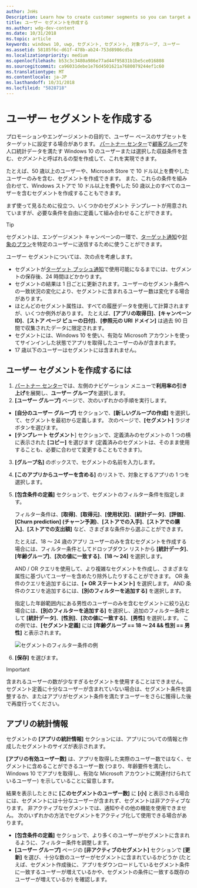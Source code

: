 ```yaml
---
author: JnHs
Description: Learn how to create customer segments so you can target a subset of your customer base for promotional or engagement purposes.
title: ユーザー セグメントを作成する
ms.author: wdg-dev-content
ms.date: 10/31/2018
ms.topic: article
keywords: windows 10, uwp, セグメント, セグメント, 対象グループ, ユーザー
ms.assetid: 58185f6c-d61f-478b-ab24-753d8986cd5a
ms.localizationpriority: medium
ms.openlocfilehash: b53c3c3480a986e77ad44f95831b1be5ce016808
ms.sourcegitcommit: ca96031debe1e76d4501621a7680079244ef1c60
ms.translationtype: MT
ms.contentlocale: ja-JP
ms.lasthandoff: 10/31/2018
ms.locfileid: "5828718"
---
```

# <a name="create-customer-segments"></a>ユーザー セグメントを作成する

プロモーションやエンゲージメントの目的で、ユーザー ベースのサブセットをターゲットに設定する場合があります。 [パートナー センター](https://partner.microsoft.com/dashboard)で[顧客グループ](create-customer-groups.md)を人口統計データを満たす Windows 10 のユーザーまたは選択した収益条件を含む、*セグメント*と呼ばれるの型を作成して、これを実現できます。

たとえば、50 歳以上のユーザーや、Microsoft Store で 10 ドル以上を費やしたユーザーのみを含む、セグメントを作成できます。 また、これらの条件を組み合わせて、Windows ストアで 10 ドル以上を費やした 50 歳以上のすべてのユーザーを含むセグメントを作成することもできます。 

まず使って見るために役立つ、いくつかのセグメント テンプレートが用意されていますが、必要な条件を自由に定義して組み合わせることができます。

> [!TIP]
> セグメントは、エンゲージメント キャンペーンの一環で、[ターゲット通知](send-push-notifications-to-your-apps-customers.md)や[対象のプラン](use-targeted-offers-to-maximize-engagement-and-conversions.md)を特定のユーザーに送信するために使うことができます。

ユーザー セグメントについては、次の点を考慮します。
- セグメントが[ターゲット プッシュ通知](send-push-notifications-to-your-apps-customers.md)で使用可能になるまでには、セグメントの保存後、24 時間ほどかかります。
- セグメントの結果は 1 日ごとに更新されます。ユーザーのセグメント条件への一致状況の変化により、セグメントに含まれるユーザー数は変化する場合があります。
- ほとんどのセグメント属性は、すべての履歴データを使用して計算されますが、いくつか例外があります。 たとえば、**[アプリの取得日]**、**[キャンペーン ID]**、**[ストア ページ ビューの日付]**、**[参照元の URI ドメイン]** は過去 90 日間で収集されたデータに限定されます。
- セグメントには、Windows 10 を使い、有効な Microsoft アカウントを使ってサインインした状態でアプリを取得したユーザーのみが含まれます。 
- 17 歳以下のユーザーはセグメントには含まれません。

## <a name="to-create-a-customer-segment"></a>ユーザー セグメントを作成するには

1.  [パートナー センター](https://partner.microsoft.com/dashboard)では、左側のナビゲーション メニューで**利用率の引き上げ**を展開し、**ユーザー グループ**を選択します。
2.  **[ユーザー グループ]** ページで、次のいずれかの手順を実行します。
 - **[自分のユーザー グループ]** セクションで、**[新しいグループの作成]** を選択して、セグメントを最初から定義します。 次のページで、**[セグメント]** ラジオ ボタンを選びます。
 - **[テンプレート セグメント**] セクションで、定義済みのセグメントの 1 つの横に表示された **[コピー]** を選びます (定義済みのセグメントは、そのまま使用することも、必要に合わせて変更することもできます)。
3.  **[グループ名]** のボックスで、セグメントの名前を入力します。
4.  **[このアプリからユーザーを含める]** のリストで、対象とするアプリの 1 つを選択します。
5.  **[包含条件の定義]** セクションで、セグメントのフィルター条件を指定します。

    フィルター条件は、**[取得]**、**[取得元]**、**[使用状況]**、**[統計データ]**、**[評価]**、**[Churn prediction] (チャーン予測)**、**[ストアでの入手]**、**[ストアでの購入]**、**[ストアでの支出額]** など、さまざまな条件から選ぶことができます。

    たとえば、18 ～ 24 歳のアプリ ユーザーのみを含むセグメントを作成する場合には、フィルター条件としてドロップダウン リストから **[統計データ]**、**[年齢グループ]**、**[次の値に一致する]**、**[18 ～ 24]** を選択します。

    AND / OR クエリを使用して、より複雑なセグメントを作成し、さまざまな属性に基づいてユーザーを含めたり除外したりすることができます。 OR 条件のクエリを追加するには、**[+ OR ステートメント]** を選択します。 AND 条件のクエリを追加するには、**[別のフィルターを追加する]** を選択します。

    指定した年齢範囲内にある男性のユーザーのみを含むセグメントに絞り込む場合には、**[別のフィルターを追加する]** を選択し、追加のフィルター条件として **[統計データ]**、**[性別]**、**[次の値に一致する]**、**[男性]** を選択します。 この例では、**[セグメント定義]** には **[年齢グループ == 18 ～ 24 && 性別 == 男性]** と表示されます。

    ![セグメントのフィルター条件の例](images/create-segment-inclusions.png)
6. **[保存]** を選びます。

> [!IMPORTANT]
> 含まれるユーザーの数が少なすぎるセグメントを使用することはできません。 セグメント定義に十分なユーザーが含まれていない場合は、セグメント条件を調整するか、またはアプリがセグメント条件を満たすユーザーをさらに獲得した後で再度行ってください。


## <a name="app-statistics"></a>アプリの統計情報

セグメントの **[アプリの統計情報]** セクションには、アプリについての情報と作成したセグメントのサイズが表示されます。

**[アプリの有効ユーザー数]** は、アプリを取得した実際のユーザー数ではなく、セグメントに含めることができるユーザー数 (つまり、年齢要件を満たし、Windows 10 でアプリを取得し、有効な Microsoft アカウントに関連付けられているユーザー) を示していることに留意します。

結果を表示したときに **[このセグメントのユーザー数]** に **[小]** と表示される場合には、セグメントには十分なユーザーが含まれず、セグメントは非アクティブなります。 非アクティブなセグメントでは、通知やその他の機能を使用できません。 次のいずれかの方法でセグメントをアクティブ化して使用できる場合があります。

- **[包含条件の定義]** セクションで、より多くのユーザーがセグメントに含まれるように、フィルター条件を調整します。
- **[ユーザー グループ]** ページの **[非アクティブのセグメント]** セクションで **[更新]** を選び、十分な数のユーザーがセグメントに含まれているかどうか (たとえば、セグメント作成後に、アプリをダウンロードしているセグメント条件に一致するユーザーが増えているかや、セグメントの条件に一致する既存のユーザーが増えているか) を確認します。
